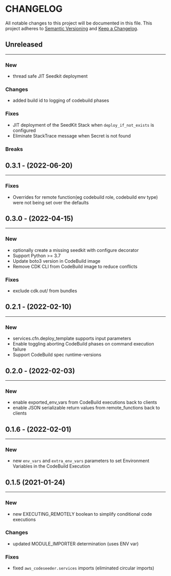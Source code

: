 # CHANGELOG

All notable changes to this project will be documented in this file.
This project adheres to [Semantic Versioning](http://semver.org/) and [Keep a Changelog](http://keepachangelog.com/).



## Unreleased
---

### New
* thread safe JIT Seedkit deployment

### Changes
- added build id to logging of codebuild phases

### Fixes
* JIT deployment of the SeedKit Stack when `deploy_if_not_exists` is configured
* Eliminate StackTrace message when Secret is not found

### Breaks


## 0.3.1 - (2022-06-20)
---

### Fixes
* Overrides for remote function(eg codebuild role, codebuild env type) were not being set over the defaults


## 0.3.0 - (2022-04-15)
---

### New
* optionally create a missing seedkit with configure decorator
* Support Python >= 3.7
* Update boto3 version in CodeBuild image
* Remove CDK CLI from CodeBuild image to reduce conflicts


### Fixes
* exclude cdk.out/ from bundles


## 0.2.1 - (2022-02-10)
---

### New
* services.cfn.deploy_template supports input parameters
* Enable toggling aborting CodeBuild phases on command execution failure
* Support CodeBuild spec runtime-versions


## 0.2.0 - (2022-02-03)
---

### New
* enable exported_env_vars from CodeBuild executions back to clients
* enable JSON serializable return values from remote_functions back to clients


## 0.1.6 - (2022-02-01)
---

### New
* new `env_vars` and `extra_env_vars` parameters to set Environment Variables in the CodeBuild Execution


## 0.1.5  (2021-01-24)
---

### New
* new EXECUTING_REMOTELY boolean to simplify conditional code executions

### Changes
* updated MODULE_IMPORTER determination (uses ENV var)

### Fixes
* fixed `aws_codeseeder.services` imports (eliminated circular imports)
